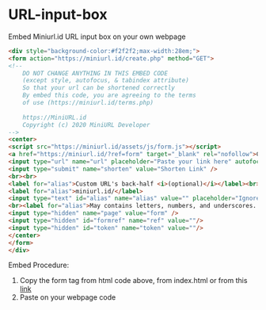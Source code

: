 # URL-input-box
Embed Miniurl.id URL input box on your own webpage
```html
<div style="background-color:#f2f2f2;max-width:28em;">
<form action="https://miniurl.id/create.php" method="GET">
<!--
    DO NOT CHANGE ANYTHING IN THIS EMBED CODE
    (except style, autofocus, & tabindex attribute)
    So that your url can be shortened correctly
    By embed this code, you are agreeing to the terms
    of use (https://miniurl.id/terms.php)
    
    https://MiniURL.id
    Copyright (c) 2020 MiniURL Developer
-->
<center>
<script src="https://miniurl.id/assets/js/form.js"></script>
<a href="https://miniurl.id/?ref=form" target="_blank" rel="nofollow">Customizeable Instant Url Shortener by MiniURL.id</a><br><br>
<input type="url" name="url" placeholder="Paste your link here" autofocus required autocomplete="off" autocapitalize="off" autocorrect="off" tabindex="1">
<input type="submit" name="shorten" value="Shorten Link" /> 
<br><br>
<label for="alias">Custom URL's back-half <i>(optional)</i></label><br>
<label for="alias">miniurl.id/</label>
<input type="text" id="alias" name="alias" value="" placeholder="Ignore for random URL's back-half"  size="25" maxlength="32" pattern="^[a-zA-Z0-9_]+$" title="Can Only contains letters, numbers, and underscores. Max 32 characters" autocomplete="off" autocapitalize="off" autocorrect="off" tabindex="2">
<br><label for="alias">May contains letters, numbers, and underscores. Max 32 Characters</label>
<input type="hidden" name="page" value="form" />
<input type="hidden" id="formref" name="ref" value=""/>
<input type="hidden" id="token" name="token" value=""/>
</center>
</form>
</div>
```
Embed Procedure:
1. Copy the form tag from html code above, from index.html or from this [link](https://miniurl.id/tools/link-click-analytics?ref=github&page=https%3A%2F%2Fgithub.com%2Fminiurl%2FURL-input-box&redirto=https%3A%2F%2Fminiurl.id%2Fapps.php%3Fref%3Dgithub%23URL_Input_Box&event=open_link&message=url_input_box)
2. Paste on your webpage code
